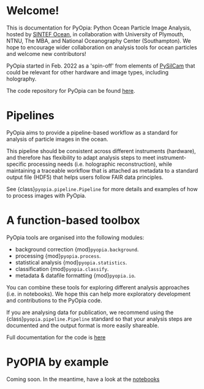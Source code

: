 Welcome!
==================================

This is documentation for PyOpia: Python Ocean Particle Image Analysis, hosted by [SINTEF Ocean](https://www.sintef.no/en/ocean/), in collaboration with University of Plymouth, NTNU, The MBA, and National Oceanography Center (Southampton). We hope to encourage wider collaboration on analysis tools for ocean particles and welcome new contributors!

PyOpia started in Feb. 2022 as a 'spin-off' from elements of [PySilCam](https://github.com/SINTEF/PySilCam/wiki) that could be relevant for other hardware and image types, including holography.

The code repository for PyOpia can be found [here](https://github.com/SINTEF/PyOpia/).

Pipelines
==================================
PyOpia aims to provide a pipeline-based workflow as a standard for analysis of particle images in the ocean.

This pipeline should be consistent across different instruments (hardware), and therefore has flexibility to adapt analysis steps to meet instrument-specific processing needs (i.e. holographic reconstruction), while maintaining a traceable workflow that is attached as metadata to a standard output file (HDF5) that helps users follow FAIR data principles.

See {class}`pyopia.pipeline.Pipeline` for more details and examples of how to process images with PyOpia.

A function-based toolbox
==================================

PyOpia tools are organised into the following modules:

* background correction {mod}`pyopia.background`.
* processing {mod}`pyopia.process`.
* statistical analysis {mod}`pyopia.statistics`.
* classification {mod}`pyopia.classify`.
* metadata & datafile formatting {mod}`pyopia.io`.

You can combine these tools for exploring different analysis approaches (i.e. in notebooks).
We hope this can help more exploratory development and contributions to the PyOpia code.

If you are analysing data for publication, we recommend using the {class}`pyopia.pipeline.Pipeline` standard so that your analysis steps are documented and the output format is more easily shareable.

Full documentation for the code is [here](api)

PyOPIA by example
==================================

Coming soon. In the meantime, have a look at the [notebooks](https://github.com/SINTEF/pyopia/tree/main/notebooks)
